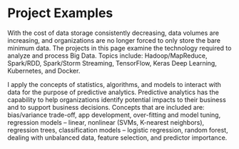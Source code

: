 # Project Examples


With the cost of data storage consistently decreasing, data volumes are increasing, and organizations 
are no longer forced to only store the bare minimum data. The projects in this page examine the technology 
required to analyze and process Big Data. Topics include: Hadoop/MapReduce, Spark/RDD, Spark/Storm Streaming, 
TensorFlow, Keras Deep Learning, Kubernetes, and Docker. 

I apply the concepts of statistics, algorithms, and models to interact with 
data for the purpose of predictive analytics. Predictive analytics has the capability to help organizations 
identify potential impacts to their business and to support business decisions. Concepts that are included 
are: bias/variance trade-off, app development, over-fitting and model tuning, regression models – linear, nonlinear 
(SVMs, K-nearest neighbors), regression trees, classification models – logistic regression, random forest, 
dealing with unbalanced data, feature selection, and predictor importance.
